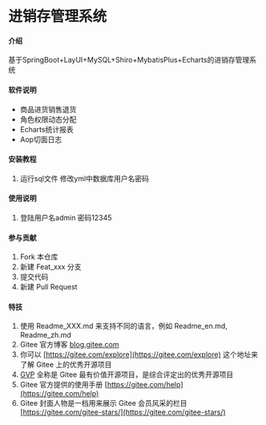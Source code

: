 # 进销存管理系统

#### 介绍
基于SpringBoot+LayUI+MySQL+Shiro+MybatisPlus+Echarts的进销存管理系统

#### 软件说明
- 商品进货销售退货
- 角色权限动态分配
- Echarts统计报表
- Aop切面日志




#### 安装教程

1. 运行sql文件 修改yml中数据库用户名密码


#### 使用说明

1.  登陆用户名admin 密码12345

#### 参与贡献

1.  Fork 本仓库
2.  新建 Feat_xxx 分支
3.  提交代码
4.  新建 Pull Request


#### 特技

1.  使用 Readme\_XXX.md 来支持不同的语言，例如 Readme\_en.md, Readme\_zh.md
2.  Gitee 官方博客 [blog.gitee.com](https://blog.gitee.com)
3.  你可以 [https://gitee.com/explore](https://gitee.com/explore) 这个地址来了解 Gitee 上的优秀开源项目
4.  [GVP](https://gitee.com/gvp) 全称是 Gitee 最有价值开源项目，是综合评定出的优秀开源项目
5.  Gitee 官方提供的使用手册 [https://gitee.com/help](https://gitee.com/help)
6.  Gitee 封面人物是一档用来展示 Gitee 会员风采的栏目 [https://gitee.com/gitee-stars/](https://gitee.com/gitee-stars/)
